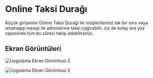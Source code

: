 
# Online Taksi Durağı

Küçük girişimim Online Taksi Durağı ile müşterileriniz tek bir sms veya whatsapp mesajı ile adreslerine taksi çağırabilir, siz de kolay ara yüz sayesinde tüm bu süreci takip edebilirsiniz. 




## Ekran Görüntüleri

![Uygulama Ekran Görüntüsü 2](https://cdn.r10.net/editor/110851/5b9d07fe21ee48fa9792df7a537f029b.png)


![Uygulama Ekran Görüntüsü 2](https://cdn.r10.net/editor/110851/86e0878fd49070b6c8d12ae94d0ef85a.png)

  
